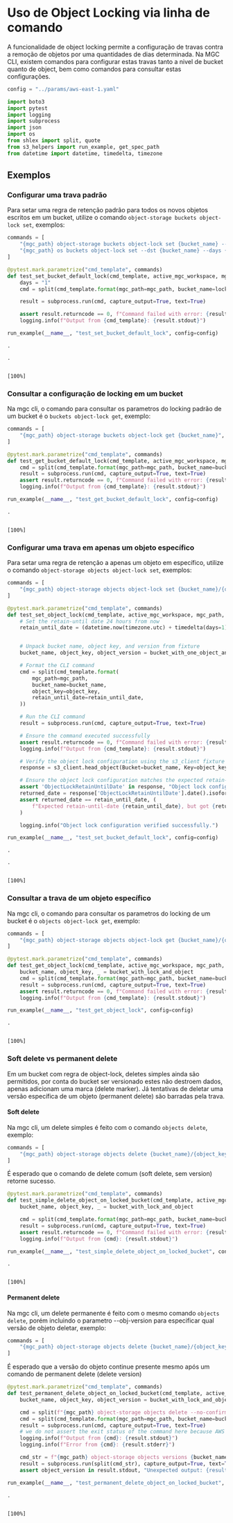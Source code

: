 # Uso de Object Locking via linha de comando

A funcionalidade de object locking permite a configuração de travas contra a remoção de objetos
por uma quantidades de dias determinada. Na MGC CLI, existem comandos para configurar estas travas
tanto a nivel de bucket quanto de object, bem como comandos para consultar estas configurações.


```python
config = "../params/aws-east-1.yaml"
```


```python
import boto3
import pytest
import logging
import subprocess
import json
import os
from shlex import split, quote
from s3_helpers import run_example, get_spec_path
from datetime import datetime, timedelta, timezone
```

## Exemplos

### Configurar uma trava padrão

Para setar uma regra de retenção padrão para todos os novos objetos escritos em um bucket, utilize
o comando `object-storage buckets object-lock set`, exemplos:


```python
commands = [
    "{mgc_path} object-storage buckets object-lock set {bucket_name} --days {days}",
    "{mgc_path} os buckets object-lock set --dst {bucket_name} --days {days}",
]
```


```python
@pytest.mark.parametrize("cmd_template", commands)
def test_set_bucket_default_lock(cmd_template, active_mgc_workspace, mgc_path, lockeable_bucket_name):
    days = "1"
    cmd = split(cmd_template.format(mgc_path=mgc_path, bucket_name=lockeable_bucket_name, days=days))

    result = subprocess.run(cmd, capture_output=True, text=True)

    assert result.returncode == 0, f"Command failed with error: {result.stderr}"
    logging.info(f"Output from {cmd_template}: {result.stdout}")

run_example(__name__, "test_set_bucket_default_lock", config=config)
```

    .

    .

                                                                           [100%]

    


### Consultar a configuração de locking em um bucket

Na mgc cli, o comando para consultar os parametros do locking padrão de um bucket é o
`buckets object-lock get`, exemplo:


```python
commands = [
    "{mgc_path} object-storage buckets object-lock get {bucket_name}",
]
```


```python
@pytest.mark.parametrize("cmd_template", commands)
def test_get_bucket_default_lock(cmd_template, active_mgc_workspace, mgc_path, bucket_with_lock):
    cmd = split(cmd_template.format(mgc_path=mgc_path, bucket_name=bucket_with_lock))
    result = subprocess.run(cmd, capture_output=True, text=True)
    assert result.returncode == 0, f"Command failed with error: {result.stderr}"
    logging.info(f"Output from {cmd_template}: {result.stdout}")

run_example(__name__, "test_get_bucket_default_lock", config=config)
```

    .

                                                                            [100%]

    


### Configurar uma trava em apenas um objeto específico

Para setar uma regra de retenção a apenas um objeto em específico, utilize
o comando `object-storage objects object-lock set`, exemplos:


```python
commands = [
    "{mgc_path} object-storage objects object-lock set {bucket_name}/{object_key} --retain-until-date={retain_until_date}",
]
```


```python
@pytest.mark.parametrize("cmd_template", commands)
def test_set_object_lock(cmd_template, active_mgc_workspace, mgc_path, bucket_with_one_object_and_lock_enabled, s3_client):
    # Set the retain-until date 24 hours from now
    retain_until_date = (datetime.now(timezone.utc) + timedelta(days=1)).strftime("%Y-%m-%d")


    # Unpack bucket name, object key, and version from fixture
    bucket_name, object_key, object_version = bucket_with_one_object_and_lock_enabled

    # Format the CLI command
    cmd = split(cmd_template.format(
        mgc_path=mgc_path,
        bucket_name=bucket_name,
        object_key=object_key,
        retain_until_date=retain_until_date,
    ))

    # Run the CLI command
    result = subprocess.run(cmd, capture_output=True, text=True)

    # Ensure the command executed successfully
    assert result.returncode == 0, f"Command failed with error: {result.stderr}"
    logging.info(f"Output from {cmd_template}: {result.stdout}")

    # Verify the object lock configuration using the s3_client fixture
    response = s3_client.head_object(Bucket=bucket_name, Key=object_key)

    # Ensure the object lock configuration matches the expected retain-until date
    assert 'ObjectLockRetainUntilDate' in response, "Object lock configuration not found in object metadata"
    returned_date = response['ObjectLockRetainUntilDate'].date().isoformat()
    assert returned_date == retain_until_date, (
        f"Expected retain-until-date {retain_until_date}, but got {returned_date.isoformat()}"
    )

    logging.info("Object lock configuration verified successfully.")

run_example(__name__, "test_set_bucket_default_lock", config=config)
```

    .

    .

                                                                           [100%]

    


### Consultar a trava de um objeto específico

Na mgc cli, o comando para consultar os parametros do locking de um bucket é o
`objects object-lock get`, exemplo:


```python
commands = [
    "{mgc_path} object-storage objects object-lock get {bucket_name}/{object_key}",
]
```


```python
@pytest.mark.parametrize("cmd_template", commands)
def test_get_object_lock(cmd_template, active_mgc_workspace, mgc_path, bucket_with_lock_and_object):
    bucket_name, object_key, _ = bucket_with_lock_and_object
    cmd = split(cmd_template.format(mgc_path=mgc_path, bucket_name=bucket_name, object_key=object_key))
    result = subprocess.run(cmd, capture_output=True, text=True)
    assert result.returncode == 0, f"Command failed with error: {result.stderr}"
    logging.info(f"Output from {cmd_template}: {result.stdout}")

run_example(__name__, "test_get_object_lock", config=config)
```

    .

                                                                            [100%]

    


### Soft delete vs permanent delete

Em um bucket com regra de object-lock, deletes simples ainda são permitidos,
por conta do bucket ser versionado estes não destroem dados, apenas adicionam
uma marca (delete marker). Já tentativas de deletar uma versão específica
de um objeto (permanent delete) são barradas pela trava.

#### Soft delete

Na mgc cli, um delete simples é feito com o comando `objects delete`, exemplo:


```python
commands = [
    "{mgc_path} object-storage objects delete {bucket_name}/{object_key} --no-confirm",
]
```

É esperado que o comando de delete comum (soft delete, sem version) retorne sucesso.


```python
@pytest.mark.parametrize("cmd_template", commands)
def test_simple_delete_object_on_locked_bucket(cmd_template, active_mgc_workspace, mgc_path, bucket_with_lock_and_object):
    bucket_name, object_key, _ = bucket_with_lock_and_object

    cmd = split(cmd_template.format(mgc_path=mgc_path, bucket_name=bucket_name, object_key=object_key))
    result = subprocess.run(cmd, capture_output=True, text=True)
    assert result.returncode == 0, f"Command failed with error: {result.stderr}"
    logging.info(f"Output from {cmd}: {result.stdout}")

run_example(__name__, "test_simple_delete_object_on_locked_bucket", config=config)
```

    .

                                                                            [100%]

    


#### Permanent delete

Na mgc cli, um delete permanente é feito com o mesmo comando `objects delete`, porém incluindo
o parametro --obj-version para especificar qual versão de objeto deletar, exemplo:


```python
commands = [
    "{mgc_path} object-storage objects delete {bucket_name}/{object_key} --no-confirm --obj-version {object_version}",
]
```

É esperado que a versão do objeto continue presente mesmo após um comando de permanent delete (delete version)


```python
@pytest.mark.parametrize("cmd_template", commands)
def test_permanent_delete_object_on_locked_bucket(cmd_template, active_mgc_workspace, mgc_path, bucket_with_lock_and_object):
    bucket_name, object_key, object_version = bucket_with_lock_and_object

    cmd = split(f"{mgc_path} object-storage objects delete --no-confirm {bucket_name}/{object_key}  --obj-version {object_version}")
    cmd = split(cmd_template.format(mgc_path=mgc_path, bucket_name=bucket_name, object_key=object_key, object_version=object_version))
    result = subprocess.run(cmd, capture_output=True, text=True)
    # we do not assert the exit status of the command here because AWS may return a 200 with an AccessDenied xml inside and mgc cli will interpret it as success
    logging.info(f"Output from {cmd}: {result.stdout}")
    logging.info(f"Error from {cmd}: {result.stderr}")

    cmd_str = f"{mgc_path} object-storage objects versions {bucket_name}/{object_key} --raw "
    result = subprocess.run(split(cmd_str), capture_output=True, text=True)
    assert object_version in result.stdout, "Unexpected output: {result.stdout}"

run_example(__name__, "test_permanent_delete_object_on_locked_bucket", config=config)
```

    .

                                                                            [100%]

    

